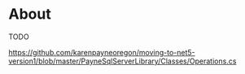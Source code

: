 ﻿# About

TODO

https://github.com/karenpayneoregon/moving-to-net5-version1/blob/master/PayneSqlServerLibrary/Classes/Operations.cs